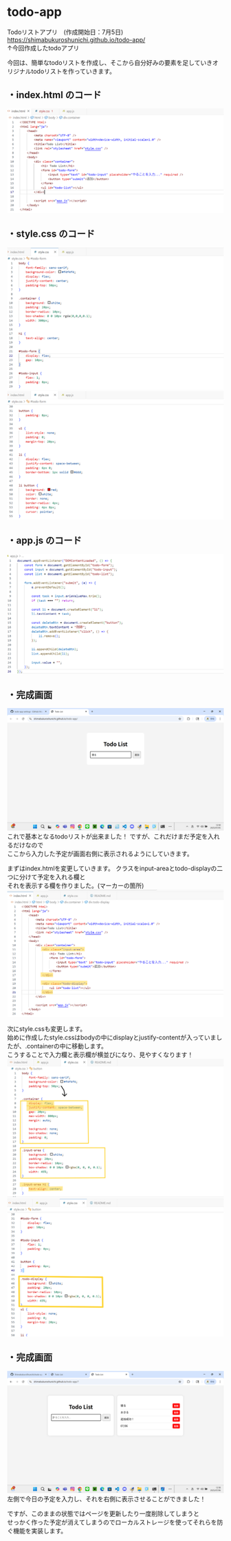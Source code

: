 # todo-app
Todoリストアプリ　(作成開始日：7月5日)  
https://shimabukuroshunichi.github.io/todo-app/  
↑今回作成したtodoアプリ

今回は、簡単なtodoリストを作成し、そこから自分好みの要素を足していきオリジナルtodoリストを作っていきます。

## ・index.html のコード
![index](images/index.png)

## ・style.css のコード
![style1](images/style1.png)
![style2](images/style2.png)

## ・app.js のコード
![app](images/app.png)

## ・完成画面
![todo](images/todo1.png)
これで基本となるtodoリストが出来ました！
ですが、これだけまだ予定を入れるだけなので  
ここから入力した予定が画面右側に表示されるようにしていきます。

まずはindex.htmlを変更していきます。
クラスをinput-areaとtodo-displayの二つに分けて予定を入れる欄と  
それを表示する欄を作りました。(マーカーの箇所)
![index](images/index2.png)

次にstyle.cssも変更します。  
始めに作成したstyle.cssはbodyの中にdisplayとjustify-contentが入っていましたが、.containerの中に移動します。  
こうすることで入力欄と表示欄が横並びになり、見やすくなります！
![style2-1](images/style2-1.png)
![style2-2](images/style2-2.png)

## ・完成画面
![todo2](images/todo2.png)
左側で今日の予定を入力し、それを右側に表示させることができました！

ですが、このままの状態ではページを更新したり一度削除してしまうと  
せっかく作った予定が消えてしまうのでローカルストレージを使ってそれらを防ぐ機能を実装します。